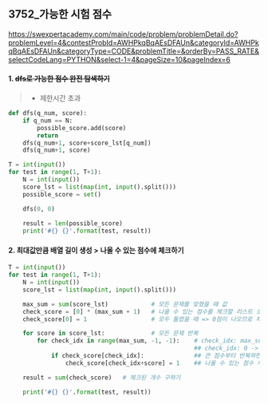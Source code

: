 ## 3752_가능한 시험 점수

https://swexpertacademy.com/main/code/problem/problemDetail.do?problemLevel=4&contestProbId=AWHPkqBqAEsDFAUn&categoryId=AWHPkqBqAEsDFAUn&categoryType=CODE&problemTitle=&orderBy=PASS_RATE&selectCodeLang=PYTHON&select-1=4&pageSize=10&pageIndex=6

#### 1. ~~dfs로 가능한 점수 완전 탐색하기~~

> - 제한시간 초과

```python
def dfs(q_num, score):
    if q_num == N:
        possible_score.add(score)
        return
    dfs(q_num+1, score+score_lst[q_num])       
    dfs(q_num+1, score)       

T = int(input())
for test in range(1, T+1):
    N = int(input())
    score_lst = list(map(int, input().split()))
    possible_score = set()

    dfs(0, 0)
    
    result = len(possible_score)
    print('#{} {}'.format(test, result))

```

#### 2. 최대값만큼 배열 길이 생성 > 나올 수 있는 점수에 체크하기

```python
T = int(input())
for test in range(1, T+1):
    N = int(input())
    score_lst = list(map(int, input().split()))

    max_sum = sum(score_lst)            # 모든 문제를 맞혔을 때 값
    check_score = [0] * (max_sum + 1)   # 나올 수 있는 점수를 체크할 리스트 초기화
    check_score[0] = 1                  # 모두 틀렸을 때 => 0점이 나오므로 체크 

    for score in score_lst:             # 모든 문제 반복
        for check_idx in range(max_sum, -1, -1):    # check_idx: max_sum -> 0   
                                                    ## check_idx: 0 -> max_sum 으로 하면 안됨
            if check_score[check_idx]:              ## 큰 점수부터 반복하면서 점수 더하기 
                check_score[check_idx+score] = 1    ## 나올 수 있는 점수 체크

    result = sum(check_score)   # 체크된 개수 구하기

    print('#{} {}'.format(test, result))
```